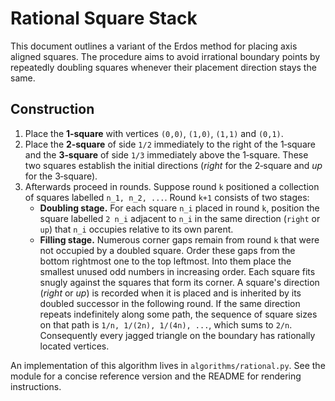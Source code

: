 # Rational Square Stack

This document outlines a variant of the Erdos method for placing
axis aligned squares.  The procedure aims to avoid irrational
boundary points by repeatedly doubling squares whenever their placement
direction stays the same.

## Construction

1. Place the **1‑square** with vertices `(0,0)`,
   `(1,0)`, `(1,1)` and `(0,1)`.
2. Place the **2‑square** of side `1/2` immediately to the right of the
   1‑square and the **3‑square** of side `1/3` immediately above the
   1‑square.  These two squares establish the initial directions
   (*right* for the 2‑square and *up* for the 3‑square).
3. Afterwards proceed in rounds.  Suppose round `k` positioned a
   collection of squares labelled `n_1, n_2, ...`.  Round `k+1` consists
   of two stages:
   - **Doubling stage.**  For each square `n_i` placed in round `k`,
     position the square labelled `2 n_i` adjacent to `n_i` in the same
     direction (`right` or `up`) that `n_i` occupies relative to its
     own parent.
   - **Filling stage.**  Numerous corner gaps remain from round `k` that
     were not occupied by a doubled square.  Order these gaps from the
     bottom rightmost one to the top leftmost.  Into them place the
     smallest unused odd numbers in increasing order.  Each square fits
     snugly against the squares that form its corner.
A square's direction (*right* or *up*) is recorded when it is placed and
is inherited by its doubled successor in the following round.  If the
same direction repeats indefinitely along some path, the sequence of
square sizes on that path is `1/n, 1/(2n), 1/(4n), ...`, which sums to
`2/n`.  Consequently every jagged triangle on the boundary has
rationally located vertices.

An implementation of this algorithm lives in
`algorithms/rational.py`.  See the module for a concise reference
version and the README for rendering instructions.
